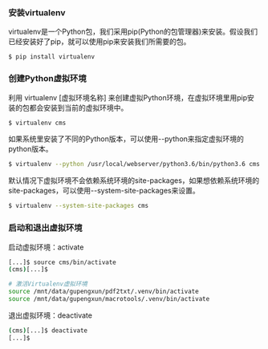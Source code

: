 ### 安装virtualenv
virtualenv是一个Python包，我们采用pip(Python的包管理器)来安装。假设我们已经安装好了pip，就可以使用pip来安装我们所需要的包。
```shell
$ pip install virtualenv
```
### 创建Python虚拟环境
利用 virtualenv [虚拟环境名称] 来创建虚拟Python环境，在虚拟环境里用pip安装的包都会安装到当前的虚拟环境中。
```bash
$ virtualenv cms
```
如果系统里安装了不同的Python版本，可以使用--python来指定虚拟环境的python版本。

```bash
$ virtualenv --python /usr/local/webserver/python3.6/bin/python3.6 cms
```
默认情况下虚拟环境不会依赖系统环境的site-packages，如果想依赖系统环境的site-packages，可以使用--system-site-packages来设置。

```bash
$ virtualenv --system-site-packages cms
```
### 启动和退出虚拟环境
启动虚拟环境：activate
```bash
[...]$ source cms/bin/activate
(cms)[...]$

# 激活Virtualenv虚拟环境
source /mnt/data/gupengxun/pdf2txt/.venv/bin/activate
source /mnt/data/gupengxun/macrotools/.venv/bin/activate
```
退出虚拟环境：deactivate

```bash
(cms)[...]$ deactivate
[...]$
```
